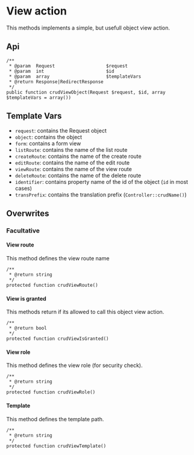 # View action

This methods implements a simple, but usefull object view action.

## Api

```{.php}
/**
 * @param  Request                   $request
 * @param  int                       $id
 * @param  array                     $templateVars
 * @return Response|RedirectResponse
 */
public function crudViewObject(Request $request, $id, array $templateVars = array())
```

## Template Vars

 * `request`: contains the Request object
 * `object`: contains the object
 * `form`: contains a form view
 * `listRoute`: contains the name of the list route
 * `createRoute`: contains the name of the create route
 * `editRoute`: contains the name of the edit route
 * `viewRoute`: contains the name of the view route
 * `deleteRoute`: contains the name of the delete route
 * `identifier`: contains property name of the id of the object (`id` in most cases)
 * `transPrefix`: contains the translation prefix (`Controller::crudName()`)

## Overwrites

### Facultative

#### View route

This method defines the view route name

```{.php}
/**
 * @return string
 */
protected function crudViewRoute()
```

#### View is granted

This methods return if its allowed to call this object view action.

```{.php}
/**
 * @return bool
 */
protected function crudViewIsGranted()
```

#### View role

This method defines the view role (for security check).

```{.php}
/**
 * @return string
 */
protected function crudViewRole()
```

#### Template

This method defines the template path.

```{.php}
/**
 * @return string
 */
protected function crudViewTemplate()
```